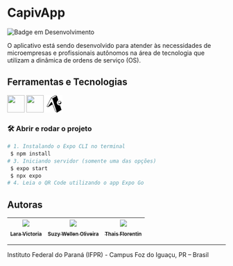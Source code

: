 # CapivApp
![Badge em Desenvolvimento](http://img.shields.io/static/v1?label=STATUS&message=EM%20DESENVOLVIMENTO&color=GREEN&style=for-the-badge)

O aplicativo está sendo desenvolvido para atender às necessidades de microempresas e profissionais autônomos na área de tecnologia que utilizam a dinâmica de ordens de serviço (OS).


## Ferramentas e Tecnologias

<img loading="lazy" src="https://cdn.jsdelivr.net/gh/devicons/devicon/icons/react/react-original.svg" width="40" height="40"/> <img loadinh="lazy" src="https://cdn.jsdelivr.net/gh/devicons/devicon/icons/firebase/firebase-plain.svg" width="40" height="40"/> <img loadinh="lazy" src="https://raw.githubusercontent.com/CapviApp/CapiVapp/cb4bc64bc960202f9afc5a90459f3bb2c64d06ed/expo_1.svg" width="40" height="40"/>


### 🛠️ Abrir e rodar o projeto

```bash
# 1. Instalando o Expo CLI no terminal 
 $ npm install
# 3. Iniciando servidor (somente uma das opções)
 $ expo start
 $ npx expo
# 4. Leia o QR Code utilizando o app Expo Go
```

## Autoras
| [<img loading="lazy" src="https://avatars.githubusercontent.com/u/93216372?v=4" width=115><br><sub>Lara Victoria</sub>](https://github.com/LaraVic9) |  [<img loading="lazy" src="https://avatars.githubusercontent.com/u/66921441?v=4" width=115><br><sub>Suzy Wellen Oliveira</sub>](https://github.com/SuzyWellen07) |  [<img loading="lazy" src="https://avatars.githubusercontent.com/u/84157862?v=4" width=115><br><sub>Thais Florentin</sub>](https://github.com/LennyBla) |
| :---: | :---: | :---: |

---

Instituto Federal do Paraná (IFPR) - Campus Foz do Iguaçu, PR – Brasil





